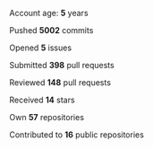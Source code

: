 Account age: **5** years

Pushed **5002** commits

Opened **5** issues

Submitted **398** pull requests

Reviewed **148** pull requests

Received **14** stars

Own **57** repositories

Contributed to **16** public repositories

